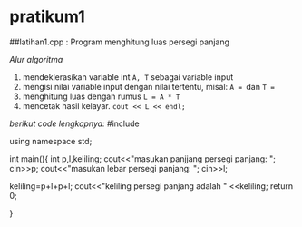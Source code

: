 # pratikum1
##latihan1.cpp : Program menghitung luas persegi panjang

*Alur algoritma*

1. mendeklerasikan variable int `A, T` sebagai variable input
2. mengisi nilai variable input dengan nilai tertentu, misal: `A = `dan `T = `
3. menghitung luas dengan rumus `L = A * T`
4. mencetak hasil kelayar. `cout << L << endl;`

*berikut code lengkapnya:*
#include <iostream>

using namespace std;

int main(){
int p,l,keliling;
cout<<"masukan panjjang persegi panjang: ";
cin>>p;
cout<<"masukan lebar persegi panjang: ";
cin>>l;

keliling=p+l+p+l;
cout<<"keliling persegi panjang adalah " <<keliling;
return 0;

}
